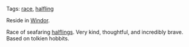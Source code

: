 Tags: [race](Races), [halfling](Halflings)

Reside in [Windor](Windor). 

Race of seafaring [halflings](Halflings). Very kind, thoughtful, and incredibly brave. Based on tolkien hobbits.